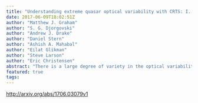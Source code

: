 ```yaml
---
title: "Understanding extreme quasar optical variability with CRTS: I. Major AGN   flares"
date: 2017-06-09T18:02:51Z
author: "Matthew J. Graham"
author: "S. G. Djorgovski"
author: "Andrew J. Drake"
author: "Daniel Stern"
author: "Ashish A. Mahabal"
author: "Eilat Glikman"
author: "Steve Larson"
author: "Eric Christensen"
abstract: "There is a large degree of variety in the optical variability of quasars and it is unclear whether this is all attributable to a single (set of) physical mechanism(s). We present the results of a systematic search for major flares in AGN in the Catalina Real-time Transient Survey as part of a broader study into extreme quasar variability. Such flares are defined in a quantitative manner as being atop of the normal, stochastic variability of quasars. We have identified 51 events from over 900,000 known quasars and high probability quasar candidates, typically lasting 900 days and with a median peak amplitude of $Delta m = 1.25$ mag. Characterizing the flare profile with a Weibull distribution, we find that nine of the sources are well described by a single-point single-lens model. This supports the proposal by Lawrence et al. (2016) that microlensing is a plausible physical mechanism for extreme variability. However, we attribute the majority of our events to explosive stellar-related activity in the accretion disk: superluminous supernovae, tidal disruption events, and mergers of stellar mass black holes."
featured: true
tags:
---
```

http://arxiv.org/abs/1706.03079v1